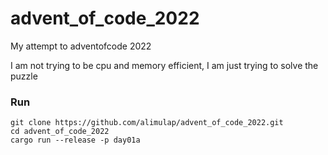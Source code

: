 # advent_of_code_2022
My attempt to adventofcode 2022

I am not trying to be cpu and memory efficient, I am just trying to solve the puzzle

### Run

```
git clone https://github.com/alimulap/advent_of_code_2022.git
cd advent_of_code_2022
cargo run --release -p day01a
```